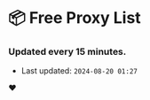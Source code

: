 # :package: Free Proxy List
### Updated every 15 minutes.

- Last updated: `2024-08-20 01:27`

:heart:
